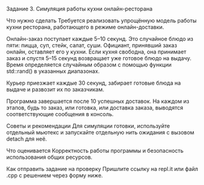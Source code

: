 Задание 3. Симуляция работы кухни онлайн-ресторана


Что нужно сделать
Требуется реализовать упрощённую модель работы кухни ресторана, работающего в режиме онлайн-доставки.

Онлайн-заказ поступает каждые 5–10 секунд. Это случайное блюдо из пяти: пицца, суп, стейк, салат, суши. Официант, принявший заказ онлайн, оставляет его у кухни. Если кухня свободна, она принимает заказ и спустя 5–15 секунд возвращает уже готовое блюдо на выдачу. Время определяется случайным образом с помощью функции std::rand() в указанных диапазонах.

Курьер приезжает каждые 30 секунд, забирает готовые блюда на выдаче и развозит их по заказчикам.

Программа завершается после 10 успешных доставок. На каждом из этапов, будь то заказ, или готовка, или доставка заказа, выводятся соответствующие сообщения в консоль.



Советы и рекомендации
Для симуляции готовки, используйте отдельный мьютекс и запускайте отдельную нить ожидания с вызовом detach для неё.



Что оценивается
Корректность работы программы и безопасность использования общих ресурсов.



Как отправить задание на проверку
Пришлите ссылку на repl.it или файл .срр с решением через форму ниже.